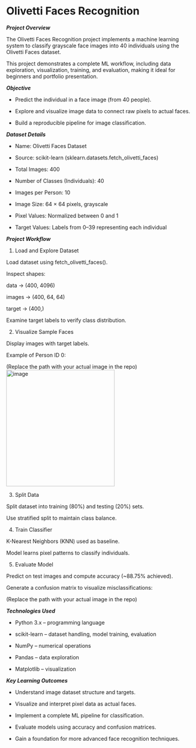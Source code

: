 # Olivetti Faces Recognition
***Project Overview***

The Olivetti Faces Recognition project implements a machine learning system to classify grayscale face images into 40 individuals using the Olivetti Faces dataset.

This project demonstrates a complete ML workflow, including data exploration, visualization, training, and evaluation, making it ideal for beginners and portfolio presentation.

***Objective***

* Predict the individual in a face image (from 40 people).

* Explore and visualize image data to connect raw pixels to actual faces.

* Build a reproducible pipeline for image classification.

***Dataset Details***

* Name: Olivetti Faces Dataset

* Source: scikit-learn (sklearn.datasets.fetch_olivetti_faces)

* Total Images: 400

* Number of Classes (Individuals): 40

* Images per Person: 10

* Image Size: 64 × 64 pixels, grayscale

* Pixel Values: Normalized between 0 and 1

* Target Values: Labels from 0–39 representing each individual

***Project Workflow***
1. Load and Explore Dataset

Load dataset using fetch_olivetti_faces().

Inspect shapes:

data → (400, 4096)

images → (400, 64, 64)

target → (400,)

Examine target labels to verify class distribution.

2. Visualize Sample Faces

Display images with target labels.

Example of Person ID 0:

(Replace the path with your actual image in the repo)
<img width="289" height="311" alt="image" src="https://github.com/user-attachments/assets/c27aa1da-a363-444a-b16f-2ab08f8ca574" />


3. Split Data

Split dataset into training (80%) and testing (20%) sets.

Use stratified split to maintain class balance.

4. Train Classifier

K-Nearest Neighbors (KNN) used as baseline.

Model learns pixel patterns to classify individuals.

5. Evaluate Model

Predict on test images and compute accuracy (~88.75% achieved).

Generate a confusion matrix to visualize misclassifications:

(Replace the path with your actual image in the repo)


***Technologies Used***

* Python 3.x – programming language

* scikit-learn – dataset handling, model training, evaluation

* NumPy – numerical operations

* Pandas – data exploration

* Matplotlib – visualization

***Key Learning Outcomes***

* Understand image dataset structure and targets.

* Visualize and interpret pixel data as actual faces.

* Implement a complete ML pipeline for classification.

* Evaluate models using accuracy and confusion matrices.

* Gain a foundation for more advanced face recognition techniques.
